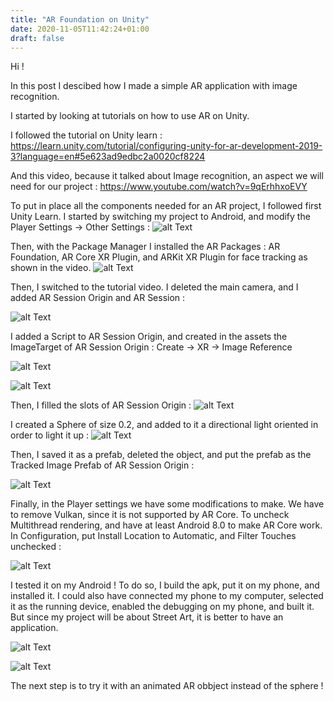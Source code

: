```yaml
---
title: "AR Foundation on Unity"
date: 2020-11-05T11:42:24+01:00
draft: false
---
```


Hi !

In this post I descibed how I made a simple AR application with image recognition.


I started by looking at tutorials on how to use AR on Unity.

I followed the tutorial on Unity learn :
https://learn.unity.com/tutorial/configuring-unity-for-ar-development-2019-3?language=en#5e623ad9edbc2a0020cf8224

And this video, because it talked about Image recognition, an aspect we will need for our project :
https://www.youtube.com/watch?v=9qErhhxoEVY


To put in place all the components needed for an AR project, I followed first Unity Learn.
I started by switching my project to Android, and modify the Player Settings -> Other Settings :
![alt Text](https://github.com/Ceici92/CeciliasBlog/blob/master/docs/images/AR/ARFoundations/ProjectSettings.png?raw=true "ProjSettings")
 

Then, with the Package Manager I installed the AR Packages : AR Foundation, AR Core XR Plugin, and ARKit XR Plugin for face tracking as shown in the video.
 ![alt Text](https://github.com/Ceici92/CeciliasBlog/blob/master/docs/images/AR/ARFoundations/ProjectSettings2.png?raw=true "ProjSettings2")



Then, I switched to the tutorial video.
I deleted the main camera, and I added AR Session Origin and AR Session :

![alt Text](https://github.com/Ceici92/CeciliasBlog/blob/master/docs/images/AR/ARFoundations/ARSession.png?raw=true "ARSession")



I added a Script to AR Session Origin, and created in the assets the ImageTarget of AR Session Origin : Create -> XR -> Image Reference

![alt Text](https://github.com/Ceici92/CeciliasBlog/blob/master/docs/images/AR/ARFoundations/ARSession2.png?raw=true "ARSession2")

![alt Text](https://github.com/Ceici92/CeciliasBlog/blob/master/docs/images/AR/ARFoundations/Target.png?raw=true "Target")


Then, I filled the slots of AR Session Origin :
![alt Text](https://github.com/Ceici92/CeciliasBlog/blob/master/docs/images/AR/ARFoundations/ARSessionOrigin.png?raw=true "ARSessionOrigin")


I created a Sphere of size 0.2, and added to it a directional light oriented in order to light it up :
![alt Text](https://github.com/Ceici92/CeciliasBlog/blob/master/docs/images/AR/ARFoundations/Sphere.png?raw=true "Sphere")


Then, I saved it as a prefab, deleted the object, and put the prefab as the Tracked Image Prefab of AR Session Origin :

![alt Text](https://github.com/Ceici92/CeciliasBlog/blob/master/docs/images/AR/ARFoundations/ARSphere.png?raw=true "ARSphere")


Finally, in the Player settings we have some modifications to make.
We have to remove Vulkan, since it is not supported by AR Core.
To uncheck Multithread rendering, and have at least Android 8.0 to make AR Core work.
In Configuration, put Install Location to Automatic, and Filter Touches unchecked :

![alt Text](https://github.com/Ceici92/CeciliasBlog/blob/master/docs/images/AR/ARFoundations/ProjectSettings3.png?raw=true "ProjectSettings3")



I tested it on my Android !
To do so, I build the apk, put it on my phone, and installed it.
I could also have connected my phone to my computer, selected it as the running device, enabled the debugging on my phone, and built it. But since my project will be about Street Art, it is better to have an application.
 
![alt Text](https://github.com/Ceici92/CeciliasBlog/blob/master/docs/images/AR/ARFoundations/Build.png?raw=true "Build")

![alt Text](https://github.com/Ceici92/CeciliasBlog/blob/master/docs/images/AR/ARFoundations/TestAR.gif?raw=true "Video")



The next step is to try it with an animated AR obbject instead of the sphere !





